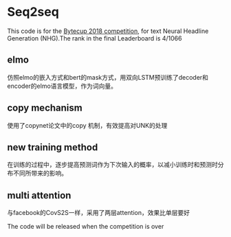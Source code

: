 # Seq2seq
This code is for the [Bytecup 2018 competition](https://biendata.com/competition/bytecup2018/), for text Neural Headline Generation (NHG).The rank in the final Leaderboard is 4/1066 </br>

## elmo 
仿照elmo的嵌入方式和bert的mask方式，用双向LSTM预训练了decoder和encoder的elmo语言模型，作为词向量。

## copy mechanism 
使用了copynet论文中的copy 机制，有效提高对UNK的处理

## new training method 
在训练的过程中，逐步提高预测词作为下次输入的概率，以减小训练时和预测时分布不同所带来的影响。

## multi attention 
与facebook的CovS2S一样，采用了两层attention，效果比单层要好

The code will be released when the competition is over
